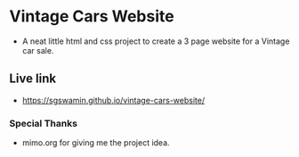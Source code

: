# Vintage Cars Website

* A neat little html and css project to create a 3 page website for a Vintage car sale.

## Live link

* https://sgswamin.github.io/vintage-cars-website/

### Special Thanks

* mimo.org for giving me the project idea.